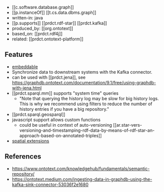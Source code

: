 
- [[c.software.database.graph]]
- [[p.instanceOf]] [[t.cs.data.dbms.graph]]
- written-in: java
- [[p.supports]] [[prdct.rdf-star]] [[prdct.kafka]]
- produced_by: [[org.ontotext]]
- based_on: [[prdct.rdf4j]]
- related: [[prdct.ontotext-platform]]


## Features

- [embeddable](https://graphdb.ontotext.com/documentation/9.8/free/devhub/embeddedgraphdb.html)
- Synchronize data to downstream systems with the Kafka connector.
- can be used with [[prdct.jena]], see https://graphdb.ontotext.com/documentation/9.1/free/using-graphdb-with-jena.html
- [[prdct.sparql.mm]] supports "system time" queries
  - "Note that querying the history log may be slow for big history logs. This is why we recommend using filters to reduce the number of history entries if you have a big repository."
- [[prdct.sparql.geosparql]]
- javascript support allows custom functions
  - could be useful in context of auto-versioning [[ar.star-vers-versioning-and-timestamping-rdf-data-by-means-of-rdf-star-an-approach-based-on-annotated-triples]]
- [spatial extensions](https://graphdb.ontotext.com/documentation/10.6/geo-spatial-extensions.html?highlight=spatial)


## References

- https://www.ontotext.com/knowledgehub/fundamentals/semantic-repository/
- https://ontotext.medium.com/ingesting-data-in-graphdb-using-the-kafka-sink-connector-53036f2e1680